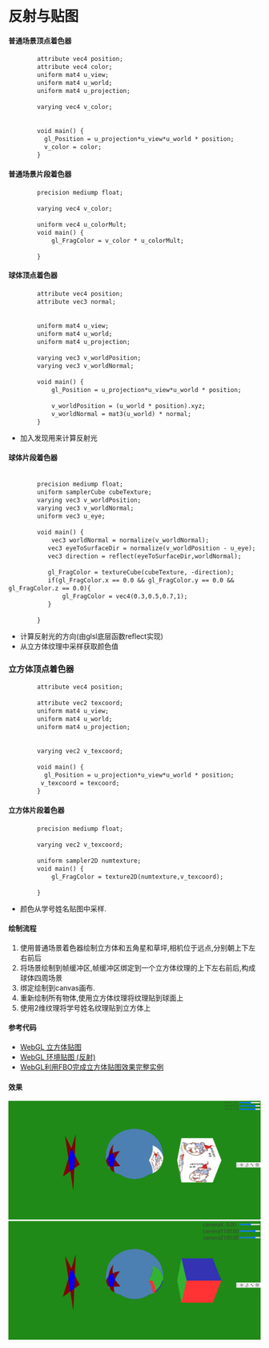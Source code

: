 # 反射与贴图

#### 普通场景顶点着色器

```
   		attribute vec4 position;
        attribute vec4 color;
        uniform mat4 u_view;
        uniform mat4 u_world;
        uniform mat4 u_projection;

        varying vec4 v_color;

   
        void main() {
          gl_Position = u_projection*u_view*u_world * position;
          v_color = color;
        }
```

#### 普通场景片段着色器

```
		precision mediump float;

        varying vec4 v_color;
       
        uniform vec4 u_colorMult;
        void main() {
            gl_FragColor = v_color * u_colorMult;
           
        }
```

#### 球体顶点着色器

```
		attribute vec4 position;
        attribute vec3 normal;


        uniform mat4 u_view;
        uniform mat4 u_world;
        uniform mat4 u_projection;
 
        varying vec3 v_worldPosition;
        varying vec3 v_worldNormal;
   
        void main() {
            gl_Position = u_projection*u_view*u_world * position;
          
            v_worldPosition = (u_world * position).xyz;
            v_worldNormal = mat3(u_world) * normal;
        }
```

- 加入发现用来计算反射光

#### 球体片段着色器

```

		precision mediump float;
        uniform samplerCube cubeTexture;
        varying vec3 v_worldPosition;
        varying vec3 v_worldNormal;
        uniform vec3 u_eye;
     
        void main() {
            vec3 worldNormal = normalize(v_worldNormal);
           vec3 eyeToSurfaceDir = normalize(v_worldPosition - u_eye);
           vec3 direction = reflect(eyeToSurfaceDir,worldNormal);
           
           gl_FragColor = textureCube(cubeTexture, -direction);
           if(gl_FragColor.x == 0.0 && gl_FragColor.y == 0.0 && gl_FragColor.z == 0.0){
               gl_FragColor = vec4(0.3,0.5,0.7,1);
           }
          
        }
```

- 计算反射光的方向(由glsl底层函数reflect实现)
- 从立方体纹理中采样获取颜色值

### 立方体顶点着色器

```
		attribute vec4 position;
        
        attribute vec2 texcoord;
        uniform mat4 u_view;
        uniform mat4 u_world;
        uniform mat4 u_projection;

       
        varying vec2 v_texcoord;
   
        void main() {
          gl_Position = u_projection*u_view*u_world * position;
         v_texcoord = texcoord;
        }
```

#### 立方体片段着色器

```
 		precision mediump float;

        varying vec2 v_texcoord;
        
        uniform sampler2D numtexture;
        void main() {
            gl_FragColor = texture2D(numtexture,v_texcoord);
           
        }
```

- 颜色从学号姓名贴图中采样.

#### 绘制流程

1. 使用普通场景着色器绘制立方体和五角星和草坪,相机位于远点,分别朝上下左右前后 
2. 将场景绘制到帧缓冲区,帧缓冲区绑定到一个立方体纹理的上下左右前后,构成球体四周场景
3. 绑定绘制到canvas画布.
4. 重新绘制所有物体,使用立方体纹理将纹理贴到球面上
5. 使用2维纹理将学号姓名纹理贴到立方体上

#### 参考代码

- [WebGL 立方体贴图](https://webglfundamentals.org/webgl/lessons/zh_cn/webgl-cube-maps.html)
- [WebGL 环境贴图 (反射)](https://webglfundamentals.org/webgl/lessons/zh_cn/webgl-environment-maps.html)
- [WebGL利用FBO完成立方体贴图效果完整实例](https://www.jb51.net/article/78657.htm)

#### 效果

![反射2](..\imgs\反射2.png)![反射1](..\imgs\反射1.png)